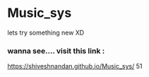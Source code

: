 # Music_sys
lets try something new XD
### wanna see.... visit this link :
https://shiveshnandan.github.io/Music_sys/
51
